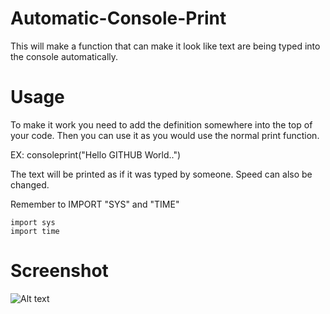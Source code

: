 # Automatic-Console-Print
This will make a function that can make it look like
text are being typed into the console automatically.

# Usage
To make it work you need to add the definition somewhere into the top of your code.
Then you can use it as you would use the normal print function.

EX: consoleprint("Hello GITHUB World..")

The text will be printed as if it was typed by someone.
Speed can also be changed.

Remember to IMPORT "SYS" and "TIME"
```
import sys
import time
```

# Screenshot
![Alt text](https://www.digitalbrekke.com/res/consoleprint.gif "Example Text")
